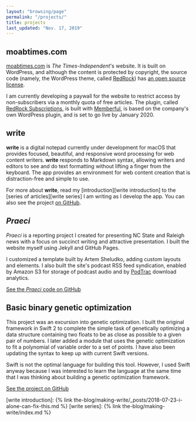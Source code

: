 ```yaml
---
layout: "browsing/page"
permalink: "/projects/"
title: projects
last_updated: "Nov. 17, 2019"
---
```


## moabtimes.com

[moabtimes.com][The Times-Independent] is _The Times-Independent_'s website. It is built on WordPress, and although the content is protected by copyright, the source code (namely, the WordPress theme, called [RedRock]) has [an open source license](https://github.com/the-times-independent/RedRock/blob/master/LICENSE).

I am currently developing a paywall for the website to restrict access by non-subscribers via a monthly quota of free articles. The plugin, called [RedRock Subscriptions], is built with [Memberful], is based on the company's own WordPress plugin, and is set to go live by January 2020.

## **write**

**write** is a digital notepad currently under development for macOS that provides focused, beautiful, and responsive word processing for web content writers. **write** responds to Markdown syntax, allowing writers and editors to see and do text formatting without lifting a finger from the keyboard. The app provides an environment for web content creation that is distraction-free and simple to use.

For more about **write**, read my [introduction][write introduction] to the [series of articles][write series] I am writing as I develop the app. You can also see the project [on GitHub](https://github.com/CarterPape/write).

## _Praeci_

_Praeci_ is a reporting project I created for presenting NC State and Raleigh news with a focus on succinct writing and attractive presentation. I built the website myself using Jekyll and GitHub Pages.

I customized a template built by Artem Sheludko, adding custom layouts and elements. I also built the site's podcast RSS feed syndication, enabled by Amazon S3 for storage of podcast audio and by [PodTrac](http://analytics.podtrac.com) download analytics.

[See the _Praeci_ code on GitHub](https://github.com/Praeci/praeci.github.io)

## Basic binary genetic optimization

This project was an excursion into genetic optimization. I built the original framework in Swift 2 to complete the simple task of genetically optimizing a data structure containing two floats to be as close as possible to a given pair of numbers. I later added a module that uses the genetic optimization to fit a polynomial of variable order to a set of points. I have also been updating the syntax to keep up with current Swift versions.

Swift is not the optimal language for building this tool. However, I used Swift anyway because I was interested to learn the language at the same time that I was thinking about building a genetic optimization framework.

[See the project on GitHub](https://github.com/CarterPape/Basic-binary-genetic-optimization)


[Memberful]: https://memberful.com
[RedRock]: https://github.com/the-times-independent/RedRock
[RedRock Subscriptions]: https://github.com/the-times-independent/RedRock-Subscriptions
[The Times-Independent]: https://moabtimes.com/
[write introduction]: {% link the-blog/making-write/_posts/2018-07-23-i-alone-can-fix-this.md %}
[write series]: {% link the-blog/making-write/index.md %}
